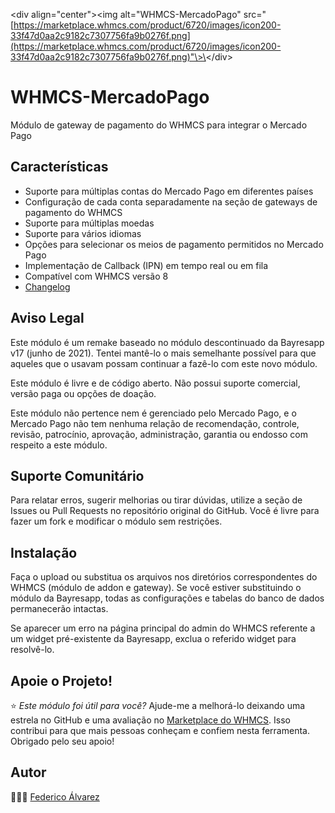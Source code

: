 \<div align="center"\>\<img alt="WHMCS-MercadoPago" src="[https://marketplace.whmcs.com/product/6720/images/icon200-33f47d0aa2c9182c7307756fa9b0276f.png](https://marketplace.whmcs.com/product/6720/images/icon200-33f47d0aa2c9182c7307756fa9b0276f.png)"\>\</div\>

# WHMCS-MercadoPago

Módulo de gateway de pagamento do WHMCS para integrar o Mercado Pago

## Características

  - Suporte para múltiplas contas do Mercado Pago em diferentes países
  - Configuração de cada conta separadamente na seção de gateways de pagamento do WHMCS
  - Suporte para múltiplas moedas
  - Suporte para vários idiomas
  - Opções para selecionar os meios de pagamento permitidos no Mercado Pago
  - Implementação de Callback (IPN) em tempo real ou em fila
  - Compatível com WHMCS versão 8
  - [Changelog](https://github.com/fedealvz/WHMCS-MercadoPago/releases)

## Aviso Legal

Este módulo é um remake baseado no módulo descontinuado da Bayresapp v17 (junho de 2021). Tentei mantê-lo o mais semelhante possível para que aqueles que o usavam possam continuar a fazê-lo com este novo módulo.

Este módulo é livre e de código aberto. Não possui suporte comercial, versão paga ou opções de doação.

Este módulo não pertence nem é gerenciado pelo Mercado Pago, e o Mercado Pago não tem nenhuma relação de recomendação, controle, revisão, patrocínio, aprovação, administração, garantia ou endosso com respeito a este módulo.

## Suporte Comunitário

Para relatar erros, sugerir melhorias ou tirar dúvidas, utilize a seção de Issues ou Pull Requests no repositório original do GitHub. Você é livre para fazer um fork e modificar o módulo sem restrições.

## Instalação

Faça o upload ou substitua os arquivos nos diretórios correspondentes do WHMCS (módulo de addon e gateway). Se você estiver substituindo o módulo da Bayresapp, todas as configurações e tabelas do banco de dados permanecerão intactas.

Se aparecer um erro na página principal do admin do WHMCS referente a um widget pré-existente da Bayresapp, exclua o referido widget para resolvê-lo.

## Apoie o Projeto\!

⭐️ *Este módulo foi útil para você?* Ajude-me a melhorá-lo deixando uma estrela no GitHub e uma avaliação no [Marketplace do WHMCS](https://marketplace.whmcs.com/product/6720-mercadopago-gateway#reviews). Isso contribui para que mais pessoas conheçam e confiem nesta ferramenta. Obrigado pelo seu apoio\!

## Autor

👨🏼‍💻️ [Federico Álvarez](https://federicoalvarez.net)
